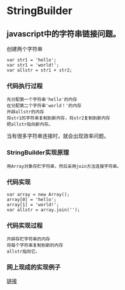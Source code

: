 # StringBuilder
## javascript中的字符串链接问题。
创建两个字符串

    var str1 = 'hello';
    var str1 = 'world!';
    var allstr = str1 + str2;

### 代码执行过程
    先分配第一个字符串'hello'的内存
    在分配第二个字符串'world！'的内存
    开辟allstr的内存
    将str1的字符串复制到新内存，将str2复制到新内存
    把allstr指向新内存。
当有很多字符串连接时，就会出现效率问题。

### StringBuilder实现原理
    用Array对象存贮字符串，然后采用join方法连接字符串。
### 代码实现
    var array = new Array();
    array[0] = 'hello';
    array[1] = 'world!';
    var allstr = array.join('');
### 代码实现过程
    开辟存贮字符串的内存
    将每个字符串复制到新的内存
    allstr指向它。
### 网上现成的实现例子
[链接](https://www.cnblogs.com/loogn/archive/2011/06/22/2087442.html)
